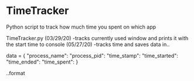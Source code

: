 # TimeTracker
Python script to track how much time you spent on which app

TimeTracker.py 
(03/29/20)
-tracks currently used window and prints it with the start time to console
(05/27/20)
-tracks time and saves data in..

data = {
  "process_name":
  "process_pid":
  "time_stamp":
  "time_started":
  "time_ended":
  "time_spent":
}

..format
